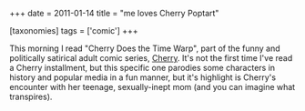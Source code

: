 +++
date = 2011-01-14
title = "me loves Cherry Poptart"

[taxonomies]
tags = ['comic']
+++

This morning I read "Cherry Does the Time Warp", part of the funny and
politically satirical adult comic series, [Cherry]. It's not the first
time I've read a Cherry installment, but this specific one parodies
some characters in history and popular media in a fun manner, but it's
highlight is Cherry's encounter with her teenage, sexually-inept mom
(and you can imagine what transpires).

  [Cherry]: http://en.wikipedia.org/wiki/Cherry_(comics)
